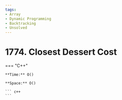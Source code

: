 ```yaml
---
tags:
- Array
- Dynamic Programming
- Backtracking
- Unsolved
---
```



# 1774. Closest Dessert Cost

=== "C++"

    **Time:** O()

    **Space:** O()

    ``` c++
    ```